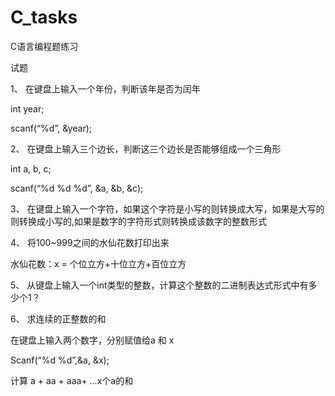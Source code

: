 # C_tasks
C语言编程题练习

试题

1、     在键盘上输入一个年份，判断该年是否为闰年

int year;

scanf(“%d”, &year);

2、     在键盘上输入三个边长，判断这三个边长是否能够组成一个三角形

int a, b, c;

scanf(“%d %d %d”, &a, &b, &c);

3、     在键盘上输入一个字符，如果这个字符是小写的则转换成大写，如果是大写的则转换成小写的,如果是数字的字符形式则转换成该数字的整数形式

4、     将100~999之间的水仙花数打印出来

水仙花数：x = 个位立方+十位立方+百位立方

5、     从键盘上输入一个int类型的整数，计算这个整数的二进制表达式形式中有多少个1？

6、     求连续的正整数的和

在键盘上输入两个数字，分别赋值给a 和 x

Scanf(“%d %d”,&a, &x);

计算 a + aa + aaa+ …x个a的和
